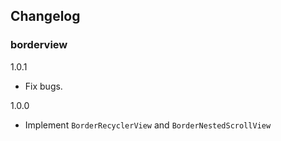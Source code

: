 ## Changelog

### borderview

1.0.1
- Fix bugs.

1.0.0
- Implement `BorderRecyclerView` and `BorderNestedScrollView`
